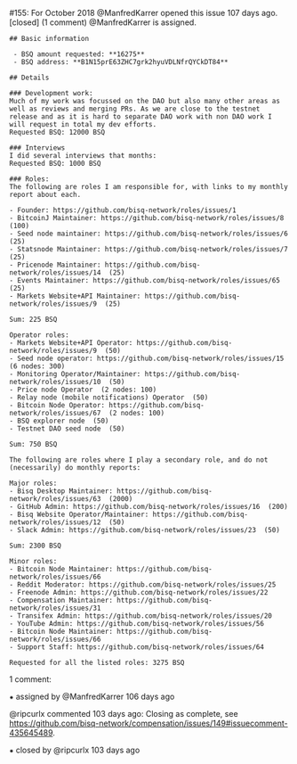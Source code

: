 #155: For October 2018
@ManfredKarrer opened this issue 107 days ago.  [closed] (1 comment)
@ManfredKarrer is assigned. 

    ## Basic information
    
     - BSQ amount requested: **16275**
     - BSQ address: **B1N15prE63ZHC7grk2hyuVDLNfrQYCkDT84**
    
    ## Details
    
    ### Development work:
    Much of my work was focussed on the DAO but also many other areas as well as reviews and merging PRs. As we are close to the testnet release and as it is hard to separate DAO work with non DAO work I will request in total my dev efforts.
    Requested BSQ: 12000 BSQ
    
    ### Interviews
    I did several interviews that months:
    Requested BSQ: 1000 BSQ
    
    ### Roles:
    The following are roles I am responsible for, with links to my monthly report about each.
    
    - Founder: https://github.com/bisq-network/roles/issues/1
    - BitcoinJ Maintainer: https://github.com/bisq-network/roles/issues/8  (100) 
    - Seed node maintainer: https://github.com/bisq-network/roles/issues/6  (25) 
    - Statsnode Maintainer: https://github.com/bisq-network/roles/issues/7  (25) 
    - Pricenode Maintainer: https://github.com/bisq-network/roles/issues/14  (25) 
    - Events Maintainer: https://github.com/bisq-network/roles/issues/65  (25) 
    - Markets Website+API Maintainer: https://github.com/bisq-network/roles/issues/9  (25) 
    
    Sum: 225 BSQ
    
    Operator roles:
    - Markets Website+API Operator: https://github.com/bisq-network/roles/issues/9  (50) 
    - Seed node operator: https://github.com/bisq-network/roles/issues/15  (6 nodes: 300) 
    - Monitoring Operator/Maintainer: https://github.com/bisq-network/roles/issues/10  (50) 
    - Price node Operator  (2 nodes: 100) 
    - Relay node (mobile notifications) Operator  (50) 
    - Bitcoin Node Operator: https://github.com/bisq-network/roles/issues/67  (2 nodes: 100) 
    - BSQ explorer node  (50) 
    - Testnet DAO seed node  (50) 
    
    Sum: 750 BSQ
    
    The following are roles where I play a secondary role, and do not (necessarily) do monthly reports:
    
    Major roles:
    - Bisq Desktop Maintainer: https://github.com/bisq-network/roles/issues/63  (2000) 
    - GitHub Admin: https://github.com/bisq-network/roles/issues/16  (200) 
    - Bisq Website Operator/Maintainer: https://github.com/bisq-network/roles/issues/12  (50) 
    - Slack Admin: https://github.com/bisq-network/roles/issues/23  (50) 
    
    Sum: 2300 BSQ
    
    Minor roles:
    - Bitcoin Node Maintainer: https://github.com/bisq-network/roles/issues/66
    - Reddit Moderator: https://github.com/bisq-network/roles/issues/25
    - Freenode Admin: https://github.com/bisq-network/roles/issues/22
    - Compensation Maintainer: https://github.com/bisq-network/roles/issues/31
    - Transifex Admin: https://github.com/bisq-network/roles/issues/20
    - YouTube Admin: https://github.com/bisq-network/roles/issues/56
    - Bitcoin Node Maintainer: https://github.com/bisq-network/roles/issues/66
    - Support Staff: https://github.com/bisq-network/roles/issues/64
    
    Requested for all the listed roles: 3275 BSQ


1 comment:

⁕ assigned by @ManfredKarrer 106 days ago

@ripcurlx commented 103 days ago:
    Closing as complete, see https://github.com/bisq-network/compensation/issues/149#issuecomment-435645489.


⁕ closed by @ripcurlx 103 days ago

